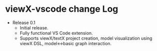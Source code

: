 # viewX-vscode change Log

- Release 0.1
    - Initial release.
    - Fully functional VS Code extension.
    - Supports viewX/textX project creation, model visualization using viewX DSL, model<->basic graph interaction.